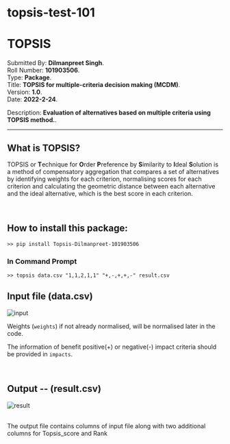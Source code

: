 # topsis-test-101

# TOPSIS

Submitted By: **Dilmanpreet Singh**.<br>
Roll Number: **101903506**.<br>
Type: **Package**.<br>
Title: **TOPSIS for multiple-criteria decision making (MCDM)**.<br>
Version: **1.0**.<br>
Date: **2022-2-24**.

Description: **Evaluation of alternatives based on multiple criteria using TOPSIS method.**.

---

## What is TOPSIS?

TOPSIS or **T**echnique for **O**rder **P**reference by **S**imilarity to **I**deal **S**olution is a method of compensatory aggregation that compares a set of alternatives by identifying weights for each criterion, normalising scores for each criterion and calculating the geometric distance between each alternative and the ideal alternative, which is the best score in each criterion.

<br>

## How to install this package:

```
>> pip install Topsis-Dilmanpreet-101903506
```

### In Command Prompt

```
>> topsis data.csv "1,1,2,1,1" "+,-,+,+,-" result.csv
```

## Input file (data.csv)

![input](https://user-images.githubusercontent.com/83512136/155395288-72ef06f5-d407-4dc5-ae3f-954110a36fed.JPG)


Weights (`weights`) if not already normalised, will be normalised later in the code.

The information of benefit positive(+) or negative(-) impact criteria should be provided in `impacts`.

<br>

## Output -- (result.csv)

![result](https://user-images.githubusercontent.com/83512136/155395048-9ae09f09-47b6-4ad3-9e7d-46010384bbb7.JPG)


<br>
The output file contains columns of input file along with two additional columns for Topsis_score and Rank

